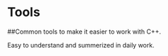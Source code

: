 # Tools
##Common tools to make it easier to work with C++.

Easy to understand and
summerized in daily work.
